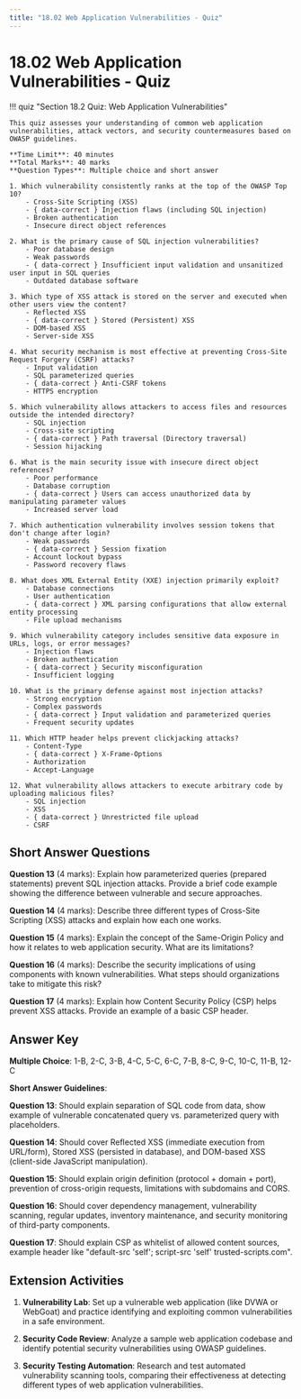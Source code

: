 ```yaml
---
title: "18.02 Web Application Vulnerabilities - Quiz"
---
```


# 18.02 Web Application Vulnerabilities - Quiz

!!! quiz "Section 18.2 Quiz: Web Application Vulnerabilities"

    This quiz assesses your understanding of common web application vulnerabilities, attack vectors, and security countermeasures based on OWASP guidelines.

    **Time Limit**: 40 minutes  
    **Total Marks**: 40 marks  
    **Question Types**: Multiple choice and short answer

    1. Which vulnerability consistently ranks at the top of the OWASP Top 10?
        - Cross-Site Scripting (XSS)
        - { data-correct } Injection flaws (including SQL injection)
        - Broken authentication
        - Insecure direct object references

    2. What is the primary cause of SQL injection vulnerabilities?
        - Poor database design
        - Weak passwords
        - { data-correct } Insufficient input validation and unsanitized user input in SQL queries
        - Outdated database software

    3. Which type of XSS attack is stored on the server and executed when other users view the content?
        - Reflected XSS
        - { data-correct } Stored (Persistent) XSS
        - DOM-based XSS
        - Server-side XSS

    4. What security mechanism is most effective at preventing Cross-Site Request Forgery (CSRF) attacks?
        - Input validation
        - SQL parameterized queries
        - { data-correct } Anti-CSRF tokens
        - HTTPS encryption

    5. Which vulnerability allows attackers to access files and resources outside the intended directory?
        - SQL injection
        - Cross-site scripting
        - { data-correct } Path traversal (Directory traversal)
        - Session hijacking

    6. What is the main security issue with insecure direct object references?
        - Poor performance
        - Database corruption
        - { data-correct } Users can access unauthorized data by manipulating parameter values
        - Increased server load

    7. Which authentication vulnerability involves session tokens that don't change after login?
        - Weak passwords
        - { data-correct } Session fixation
        - Account lockout bypass
        - Password recovery flaws

    8. What does XML External Entity (XXE) injection primarily exploit?
        - Database connections
        - User authentication
        - { data-correct } XML parsing configurations that allow external entity processing
        - File upload mechanisms

    9. Which vulnerability category includes sensitive data exposure in URLs, logs, or error messages?
        - Injection flaws
        - Broken authentication
        - { data-correct } Security misconfiguration
        - Insufficient logging

    10. What is the primary defense against most injection attacks?
        - Strong encryption
        - Complex passwords
        - { data-correct } Input validation and parameterized queries
        - Frequent security updates

    11. Which HTTP header helps prevent clickjacking attacks?
        - Content-Type
        - { data-correct } X-Frame-Options
        - Authorization
        - Accept-Language

    12. What vulnerability allows attackers to execute arbitrary code by uploading malicious files?
        - SQL injection
        - XSS
        - { data-correct } Unrestricted file upload
        - CSRF

## Short Answer Questions

**Question 13** (4 marks): Explain how parameterized queries (prepared statements) prevent SQL injection attacks. Provide a brief code example showing the difference between vulnerable and secure approaches.

**Question 14** (4 marks): Describe three different types of Cross-Site Scripting (XSS) attacks and explain how each one works.

**Question 15** (4 marks): Explain the concept of the Same-Origin Policy and how it relates to web application security. What are its limitations?

**Question 16** (4 marks): Describe the security implications of using components with known vulnerabilities. What steps should organizations take to mitigate this risk?

**Question 17** (4 marks): Explain how Content Security Policy (CSP) helps prevent XSS attacks. Provide an example of a basic CSP header.

## Answer Key

**Multiple Choice**: 1-B, 2-C, 3-B, 4-C, 5-C, 6-C, 7-B, 8-C, 9-C, 10-C, 11-B, 12-C

**Short Answer Guidelines**:

**Question 13**: Should explain separation of SQL code from data, show example of vulnerable concatenated query vs. parameterized query with placeholders.

**Question 14**: Should cover Reflected XSS (immediate execution from URL/form), Stored XSS (persisted in database), and DOM-based XSS (client-side JavaScript manipulation).

**Question 15**: Should explain origin definition (protocol + domain + port), prevention of cross-origin requests, limitations with subdomains and CORS.

**Question 16**: Should cover dependency management, vulnerability scanning, regular updates, inventory maintenance, and security monitoring of third-party components.

**Question 17**: Should explain CSP as whitelist of allowed content sources, example header like "default-src 'self'; script-src 'self' trusted-scripts.com".

## Extension Activities

1. **Vulnerability Lab**: Set up a vulnerable web application (like DVWA or WebGoat) and practice identifying and exploiting common vulnerabilities in a safe environment.

2. **Security Code Review**: Analyze a sample web application codebase and identify potential security vulnerabilities using OWASP guidelines.

3. **Security Testing Automation**: Research and test automated vulnerability scanning tools, comparing their effectiveness at detecting different types of web application vulnerabilities.
 
 
